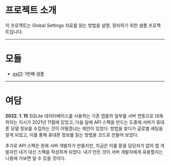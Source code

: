 # 프로젝트 소개

이 프로젝트는 Global Settings 자료를 읽는 방법을 설명, 정리하기 위한 샘플 프로젝트입니다.

---

# 모듈

* [ex01](./ex01/readme.md): 1번째 샘플

---

# 여담

**2022. 1. 15**
SQLite 데이터베이스를 사용하는 기존 앱들의 일부를 서버 연동으로 대체하자는 지시가 2021년 11월에 있었고, 
다음 달에 API 스펙을 만드는 도중에 서버가 휴대폰 모델 정보를 수집하는 것이 어떻겠냐는 제안이 있었다. 
방법을 찾다가 글로벌 세팅을 알게 되었고, 이를 통해 휴대폰 정보를 읽는 방법을 코드로 만들어 보았다.

추가로 API 스펙은 원래 서버 개발자가 만들지만, 지금은 이를 맡을 담당자가 없어 앱 개발자인 내가 
대신 스펙을 작성하게 되었다. 내가 만든 것이 서버 개발자에게 유용할지는 나중에 가보면 알 수 있을 것이다.